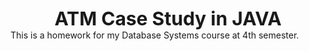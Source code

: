 <div style="text-align: center; font-weight: bold; font-size: 30px">
 ATM Case Study in JAVA
</div>

<div>
This is a homework for my Database Systems course at 4th semester.
</div>
